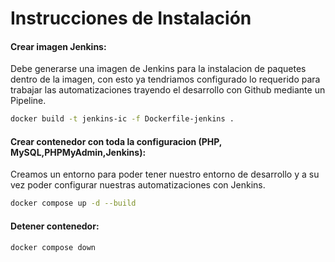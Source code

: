 # Instrucciones de Instalación

#### Crear imagen Jenkins:

Debe generarse una imagen de Jenkins para la instalacion de paquetes dentro de la imagen, con esto ya tendriamos configurado lo requerido para trabajar las automatizaciones trayendo el desarrollo con Github mediante un Pipeline.

```bash
docker build -t jenkins-ic -f Dockerfile-jenkins .
```

#### Crear contenedor con toda la configuracion (PHP, MySQL,PHPMyAdmin,Jenkins):

Creamos un entorno para poder tener nuestro entorno de desarrollo y a su vez poder configurar nuestras automatizaciones con Jenkins.

```bash
docker compose up -d --build
```

#### Detener contenedor:

```bash
docker compose down
```